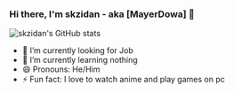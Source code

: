 ### Hi there, I'm skzidan - aka [MayerDowa] 👋 

![skzidan's GitHub stats](https://github-readme-stats.vercel.app/api?username=skzidan&show_icons=true&theme=tokyonight)

- 🔭 I’m currently looking for Job 
- 🌱 I’m currently learning nothing
- 😄 Pronouns: He/Him
- ⚡ Fun fact: I love to watch anime and play games on pc

<!--
**skzidan/skzidan** is a ✨ _special_ ✨ repository because its `README.md` (this file) appears on your GitHub profile.

